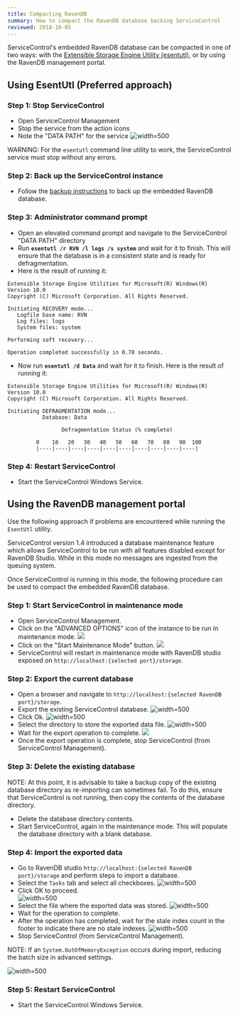 ```yaml
---
title: Compacting RavenDB
summary: How to compact the RavenDB database backing ServiceControl
reviewed: 2018-10-05
---
```



ServiceControl's embedded RavenDB database can be compacted in one of two ways: with the  [Extensible Storage Engine Utility (esentutl)](https://technet.microsoft.com/en-us/library/hh875546.aspx), or by using the RavenDB management portal.


## Using EsentUtl (Preferred approach)


### Step 1: Stop ServiceControl

* Open ServiceControl Management
* Stop the service from the action icons
* Note the "DATA PATH" for the service   ![](managementutil-instance-datapath.png 'width=500')

WARNING: For the `esentutl` command line utility to work, the ServiceControl service must stop without any errors.


### Step 2: Back up the ServiceControl instance

* Follow the [backup instructions](backup-sc-database.md#backup) to back up the embedded RavenDB database.


### Step 3: Administrator command prompt

 * Open an elevated command prompt and navigate to the ServiceControl "DATA PATH" directory
 * Run **`esentutl /r RVN /l logs /s system`** and wait for it to finish. This will ensure that the database is in a consistent state and is ready for defragmentation.
 * Here is the result of running it:  

```
Extensible Storage Engine Utilities for Microsoft(R) Windows(R)
Version 10.0
Copyright (C) Microsoft Corporation. All Rights Reserved.

Initiating RECOVERY mode...
   Logfile base name: RVN
   Log files: logs
   System files: system

Performing soft recovery...

Operation completed successfully in 0.78 seconds.
```

* Now run **`esentutl /d Data`** and wait for it to finish. Here is the result of running it:  

```
Extensible Storage Engine Utilities for Microsoft(R) Windows(R)
Version 10.0
Copyright (C) Microsoft Corporation. All Rights Reserved.

Initiating DEFRAGMENTATION mode...
           Database: Data

                 Defragmentation Status (% complete)

         0    10   20   30   40   50   60   70   80   90  100
         |----|----|----|----|----|----|----|----|----|----|
```


### Step 4: Restart ServiceControl

 * Start the ServiceControl Windows Service.


## Using the RavenDB management portal

Use the following approach if problems are encountered while running the `EsentUtl` utility.

ServiceControl version 1.4 introduced a database maintenance feature which allows ServiceControl to be run with all features disabled except for RavenDB Studio. While in this mode no messages are ingested from the queuing system.

Once ServiceControl is running in this mode, the following procedure can be used to compact the embedded RavenDB database.


### Step 1: Start ServiceControl in maintenance mode

* Open ServiceControl Management.
* Click on the "ADVANCED OPTIONS" icon of the instance to be run in maintenance mode.
  ![](managementutil-advancedoptions.png)
* Click on the "Start Maintenance Mode" button.
  ![](managementutil-maintenancemode.png)
* ServiceControl will restart in maintenance mode with RavenDB studio exposed on `http://localhost:{selected port}/storage`.


### Step 2: Export the current database

* Open a browser and navigate to `http://localhost:{selected RavenDB port}/storage`.
* Export the existing ServiceControl database.
  ![](export-database-step1.png 'width=500')
* Click Ok.
  ![](export-database-step2.png 'width=500')
* Select the directory to store the exported data file.
  ![](export-database-step3.png 'width=500')
* Wait for the export operation to complete.
  ![](export-database-step4.png)
* Once the export operation is complete, stop ServiceControl (from ServiceControl Management).

### Step 3: Delete the existing database

NOTE: At this point, it is advisable to take a backup copy of the existing database directory as re-importing can sometimes fail. To do this, ensure that ServiceControl is not running, then copy the contents of the database directory.

 * Delete the database directory contents.
 * Start ServiceControl, again in the maintenance mode. This will populate the database directory with a blank database.


### Step 4: Import the exported data

* Go to RavenDB studio `http://localhost:{selected RavenDB port}/storage` and perform steps to import a database.
* Select the `Tasks` tab and select all checkboxes.
  ![](import-database-step1.png 'width=500')
* Click OK to proceed.  
  ![](import-database-step2.png 'width=500')
* Select the file where the exported data was stored.
  ![](import-database-step3.png 'width=500')
* Wait for the operation to complete.
* After the operation has completed, wait for the stale index count in the footer to indicate there are no stale indexes.
  ![](import-database-step4.png 'width=500')
* Stop ServiceControl (from ServiceControl Management).

NOTE: If an `System.OutOfMemoryException` occurs during import, reducing the batch size in advanced settings.

![](import-database-note.png 'width=500')


### Step 5: Restart ServiceControl

 * Start the ServiceControl Windows Service.